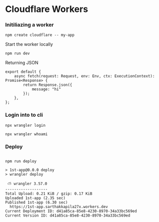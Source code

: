 # Cloudflare Workers

### Initiliazing a worker
```
npm create cloudflare -- my-app
```
Start the worker locally
```
npm run dev
```
Returning JSON

```
export default {
	async fetch(request: Request, env: Env, ctx: ExecutionContext): Promise<Response> {
		return Response.json({
			message: "hi"
		});
	},
};
```

### Login into to cli
```
npx wrangler login
```
```
npx wrangler whoami
```

### Deploy

```

npm run deploy
```

```
> 1st-app@0.0.0 deploy
> wrangler deploy

 ⛅️ wrangler 3.57.0
-------------------
Total Upload: 0.21 KiB / gzip: 0.17 KiB
Uploaded 1st-app (2.35 sec)
Published 1st-app (6.30 sec)
  https://1st-app.sarthakkapila27x.workers.dev
Current Deployment ID: d41a85ca-85e8-4230-8970-34a33bc569ed
Current Version ID: d41a85ca-85e8-4230-8970-34a33bc569ed
```
